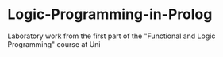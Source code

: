 # Logic-Programming-in-Prolog
Laboratory work from the first part of the "Functional and Logic Programming" course at Uni

